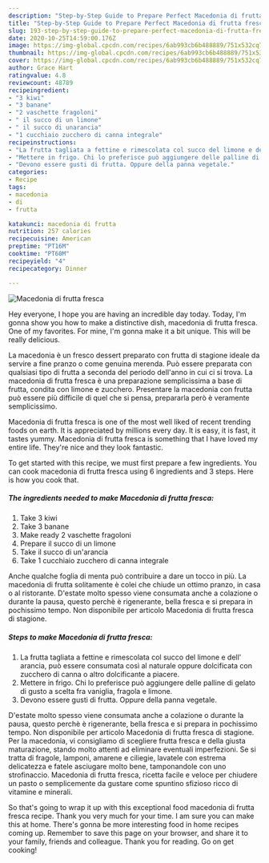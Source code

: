 ```yaml
---
description: "Step-by-Step Guide to Prepare Perfect Macedonia di frutta fresca"
title: "Step-by-Step Guide to Prepare Perfect Macedonia di frutta fresca"
slug: 193-step-by-step-guide-to-prepare-perfect-macedonia-di-frutta-fresca
date: 2020-10-25T14:59:00.176Z
image: https://img-global.cpcdn.com/recipes/6ab993cb6b488889/751x532cq70/macedonia-di-frutta-fresca-recipe-main-photo.jpg
thumbnail: https://img-global.cpcdn.com/recipes/6ab993cb6b488889/751x532cq70/macedonia-di-frutta-fresca-recipe-main-photo.jpg
cover: https://img-global.cpcdn.com/recipes/6ab993cb6b488889/751x532cq70/macedonia-di-frutta-fresca-recipe-main-photo.jpg
author: Grace Hart
ratingvalue: 4.8
reviewcount: 48789
recipeingredient:
- "3 kiwi"
- "3 banane"
- "2 vaschette fragoloni"
- " il succo di un limone"
- " il succo di unarancia"
- "1 cucchiaio zucchero di canna integrale"
recipeinstructions:
- "La frutta tagliata a fettine e rimescolata col succo del limone e dell&#39; arancia, può essere consumata così al naturale oppure dolcificata con zucchero di canna o altro dolcificante a piacere."
- "Mettere in frigo. Chi lo preferisce può aggiungere delle palline di gelato di gusto a scelta fra vaniglia, fragola e limone."
- "Devono essere gusti di frutta. Oppure della panna vegetale."
categories:
- Recipe
tags:
- macedonia
- di
- frutta

katakunci: macedonia di frutta 
nutrition: 257 calories
recipecuisine: American
preptime: "PT16M"
cooktime: "PT60M"
recipeyield: "4"
recipecategory: Dinner

---
```



![Macedonia di frutta fresca](https://img-global.cpcdn.com/recipes/6ab993cb6b488889/751x532cq70/macedonia-di-frutta-fresca-recipe-main-photo.jpg)

Hey everyone, I hope you are having an incredible day today. Today, I'm gonna show you how to make a distinctive dish, macedonia di frutta fresca. One of my favorites. For mine, I'm gonna make it a bit unique. This will be really delicious.

La macedonia è un fresco dessert preparato con frutta di stagione ideale da servire a fine pranzo o come genuina merenda. Può essere preparata con qualsiasi tipo di frutta a seconda del periodo dell&#39;anno in cui ci si trova. La macedonia di frutta fresca è una preparazione semplicissima a base di frutta, condita con limone e zucchero. Presentare la macedonia con frutta può essere più difficile di quel che si pensa, prepararla però è veramente semplicissimo.

Macedonia di frutta fresca is one of the most well liked of recent trending foods on earth. It is appreciated by millions every day. It is easy, it is fast, it tastes yummy. Macedonia di frutta fresca is something that I have loved my entire life. They're nice and they look fantastic.


To get started with this recipe, we must first prepare a few ingredients. You can cook macedonia di frutta fresca using 6 ingredients and 3 steps. Here is how you cook that.

<!--inarticleads1-->

##### The ingredients needed to make Macedonia di frutta fresca:

1. Take 3 kiwi
1. Take 3 banane
1. Make ready 2 vaschette fragoloni
1. Prepare  il succo di un limone
1. Take  il succo di un&#39;arancia
1. Take 1 cucchiaio zucchero di canna integrale


Anche qualche foglia di menta può contribuire a dare un tocco in più. La macedonia di frutta solitamente è colei che chiude un ottimo pranzo, in casa o al ristorante. D&#39;estate molto spesso viene consumata anche a colazione o durante la pausa, questo perchè è rigenerante, bella fresca e si prepara in pochissimo tempo. Non disponibile per articolo Macedonia di frutta fresca di stagione. 

<!--inarticleads2-->

##### Steps to make Macedonia di frutta fresca:

1. La frutta tagliata a fettine e rimescolata col succo del limone e dell&#39; arancia, può essere consumata così al naturale oppure dolcificata con zucchero di canna o altro dolcificante a piacere.
1. Mettere in frigo. Chi lo preferisce può aggiungere delle palline di gelato di gusto a scelta fra vaniglia, fragola e limone.
1. Devono essere gusti di frutta. Oppure della panna vegetale.


D&#39;estate molto spesso viene consumata anche a colazione o durante la pausa, questo perchè è rigenerante, bella fresca e si prepara in pochissimo tempo. Non disponibile per articolo Macedonia di frutta fresca di stagione. Per la macedonia, vi consigliamo di scegliere frutta fresca e della giusta maturazione, stando molto attenti ad eliminare eventuali imperfezioni. Se si tratta di fragole, lamponi, amarene e ciliegie, lavatele con estrema delicatezza e fatele asciugare molto bene, tamponandole con uno strofinaccio. Macedonia di frutta fresca, ricetta facile e veloce per chiudere un pasto o semplicemente da gustare come spuntino sfizioso ricco di vitamine e minerali. 

So that's going to wrap it up with this exceptional food macedonia di frutta fresca recipe. Thank you very much for your time. I am sure you can make this at home. There's gonna be more interesting food in home recipes coming up. Remember to save this page on your browser, and share it to your family, friends and colleague. Thank you for reading. Go on get cooking!
